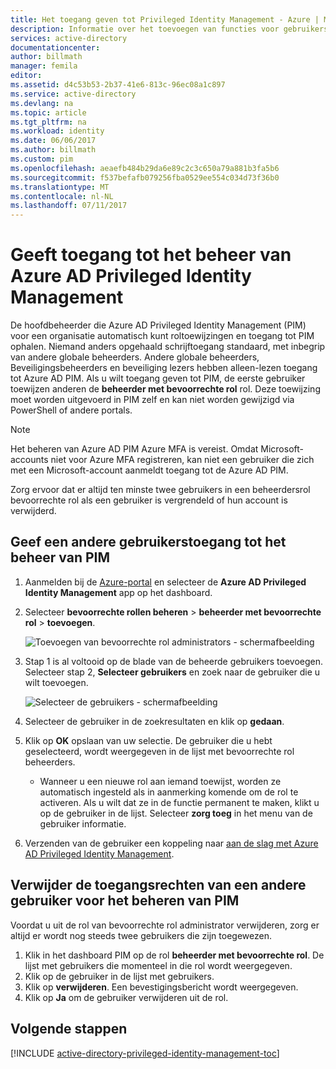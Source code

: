 ```yaml
---
title: Het toegang geven tot Privileged Identity Management - Azure | Microsoft Docs
description: Informatie over het toevoegen van functies voor gebruikers met de extensie Azure Active Directory Privileged Identity Management zodat ze PIM kunnen beheren.
services: active-directory
documentationcenter: 
author: billmath
manager: femila
editor: 
ms.assetid: d4c53b53-2b37-41e6-813c-96ec08a1c897
ms.service: active-directory
ms.devlang: na
ms.topic: article
ms.tgt_pltfrm: na
ms.workload: identity
ms.date: 06/06/2017
ms.author: billmath
ms.custom: pim
ms.openlocfilehash: aeaefb484b29da6e89c2c3c650a79a881b3fa5b6
ms.sourcegitcommit: f537befafb079256fba0529ee554c034d73f36b0
ms.translationtype: MT
ms.contentlocale: nl-NL
ms.lasthandoff: 07/11/2017
---
```

# <a name="giving-access-to-manage-azure-ad-privileged-identity-management"></a>Geeft toegang tot het beheer van Azure AD Privileged Identity Management
De hoofdbeheerder die Azure AD Privileged Identity Management (PIM) voor een organisatie automatisch kunt roltoewijzingen en toegang tot PIM ophalen. Niemand anders opgehaald schrijftoegang standaard, met inbegrip van andere globale beheerders. Andere globale beheerders, Beveiligingsbeheerders en beveiliging lezers hebben alleen-lezen toegang tot Azure AD PIM. Als u wilt toegang geven tot PIM, de eerste gebruiker toewijzen anderen de **beheerder met bevoorrechte rol** rol. Deze toewijzing moet worden uitgevoerd in PIM zelf en kan niet worden gewijzigd via PowerShell of andere portals.

> [!NOTE]
> Het beheren van Azure AD PIM Azure MFA is vereist. Omdat Microsoft-accounts niet voor Azure MFA registreren, kan niet een gebruiker die zich met een Microsoft-account aanmeldt toegang tot de Azure AD PIM.
> 
> 

Zorg ervoor dat er altijd ten minste twee gebruikers in een beheerdersrol bevoorrechte rol als een gebruiker is vergrendeld of hun account is verwijderd.

## <a name="give-another-user-access-to-manage-pim"></a>Geef een andere gebruikerstoegang tot het beheer van PIM
1. Aanmelden bij de [Azure-portal](https://portal.azure.com/) en selecteer de **Azure AD Privileged Identity Management** app op het dashboard.
2. Selecteer **bevoorrechte rollen beheren** > **beheerder met bevoorrechte rol** > **toevoegen**.
   
    ![Toevoegen van bevoorrechte rol administrators - schermafbeelding][1]
3. Stap 1 is al voltooid op de blade van de beheerde gebruikers toevoegen. Selecteer stap 2, **Selecteer gebruikers** en zoek naar de gebruiker die u wilt toevoegen.
   
    ![Selecteer de gebruikers - schermafbeelding][2]
4. Selecteer de gebruiker in de zoekresultaten en klik op **gedaan**.
5. Klik op **OK** opslaan van uw selectie. De gebruiker die u hebt geselecteerd, wordt weergegeven in de lijst met bevoorrechte rol beheerders.
   
   * Wanneer u een nieuwe rol aan iemand toewijst, worden ze automatisch ingesteld als in aanmerking komende om de rol te activeren. Als u wilt dat ze in de functie permanent te maken, klikt u op de gebruiker in de lijst. Selecteer **zorg toeg** in het menu van de gebruiker informatie.
6. Verzenden van de gebruiker een koppeling naar [aan de slag met Azure AD Privileged Identity Management](active-directory-privileged-identity-management-getting-started.md).

## <a name="remove-another-users-access-rights-for-managing-pim"></a>Verwijder de toegangsrechten van een andere gebruiker voor het beheren van PIM
Voordat u uit de rol van bevoorrechte rol administrator verwijderen, zorg er altijd er wordt nog steeds twee gebruikers die zijn toegewezen.

1. Klik in het dashboard PIM op de rol **beheerder met bevoorrechte rol**.  De lijst met gebruikers die momenteel in die rol wordt weergegeven.
2. Klik op de gebruiker in de lijst met gebruikers.
3. Klik op **verwijderen**.  Een bevestigingsbericht wordt weergegeven.
4. Klik op **Ja** om de gebruiker verwijderen uit de rol.

<!--Every topic should have next steps and links to the next logical set of content to keep the customer engaged-->
## <a name="next-steps"></a>Volgende stappen
[!INCLUDE [active-directory-privileged-identity-management-toc](../../includes/active-directory-privileged-identity-management-toc.md)]

<!--Image references-->

[1]: ./media/active-directory-privileged-identity-management-how-to-give-access-to-pim/PIM_add_PRA.png
[2]: ./media/active-directory-privileged-identity-management-how-to-give-access-to-pim/PIM_select_users.png
